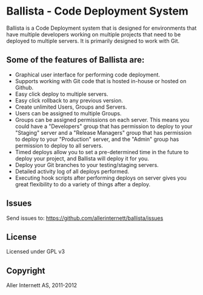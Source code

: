 Ballista - Code Deployment System
=================================

Ballista is a Code Deployment system that is designed for environments that have multiple developers working on multiple projects that need to be deployed to multiple servers. It is primarily designed to work with Git.

Some of the features of Ballista are:
-------------------------------------
- Graphical user interface for performing code deployment.
- Supports working with Git code that is hosted in-house or hosted on Github.
- Easy click deploy to multiple servers.
- Easy click rollback to any previous version.
- Create unlimited Users, Groups and Servers.
- Users can be assigned to multiple Groups.
- Groups can be assigned permissions on each server. This means you could have 
  a "Developers" group that has permission to deploy to your "Staging" server 
  and a "Release Managers" group that has permission to deploy to your "Production" 
  server, and the "Admin" group has permission to deploy to all servers.
- Timed deploys allow you to set a pre-determined time in the future to deploy your 
  project, and Ballista will deploy it for you.
- Deploy your Git branches to your testing/staging servers. 
- Detailed activity log of all deploys performed.
- Executing hook scripts after performing deploys on server gives you great 
  flexibility to do a variety of things after a deploy.

Issues
------
Send issues to:
https://github.com/allerinternett/ballista/issues

License
-------
Licensed under GPL v3

Copyright
---------
Aller Internett AS, 2011-2012

